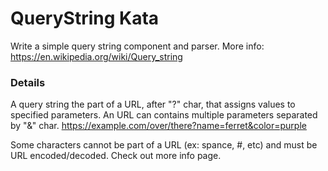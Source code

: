 # QueryString Kata
Write a simple query string component and parser. 
More info: https://en.wikipedia.org/wiki/Query_string

### Details
A query string the part of a URL, after "?" char, that assigns values to specified parameters.
An URL can contains multiple parameters separated by "&" char.
https://example.com/over/there?name=ferret&color=purple

Some characters cannot be part of a URL (ex: spance, #, etc) and must be URL encoded/decoded. Check out more info page.
